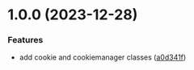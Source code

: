 # 1.0.0 (2023-12-28)

### Features

* add cookie and cookiemanager classes ([a0d341f](https://github.com/Valrok-Games/Cookie/commit/a0d341fc0b51b6ed0458915a44bf6879b129f469))